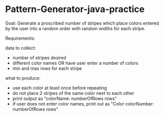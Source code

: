 # Pattern-Generator-java-practice

Goal:
Generate a proscribed number of stripes which place colors entered by the user into a random order with random widths for each stripe.

Requirements:

data to collect:
- number of stripes desired
- different color names OR have user enter a number of colors
- min and max rows for each stripe

what to produce:
- use each color at least once before repeating
- do not place 2 stripes of the same color next to each other
- print output as "colorName: numberOfRows rows"
- if user does not enter color names, print out as "Color colorNumber: numberOfRows rows"
